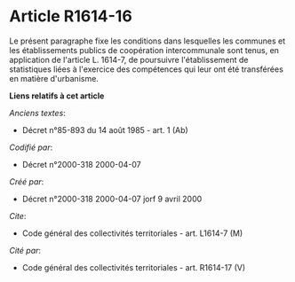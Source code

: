 # Article R1614-16

Le présent paragraphe fixe les conditions dans lesquelles les communes et les établissements publics de coopération
intercommunale sont tenus, en application de l'article L. 1614-7, de poursuivre l'établissement de statistiques liées à
l'exercice des compétences qui leur ont été transférées en matière d'urbanisme.

**Liens relatifs à cet article**

_Anciens textes_:

  - Décret n°85-893 du 14 août 1985 - art. 1 (Ab)

_Codifié par_:

  - Décret n°2000-318 2000-04-07

_Créé par_:

  - Décret n°2000-318 2000-04-07 jorf 9 avril 2000

_Cite_:

  - Code général des collectivités territoriales - art. L1614-7 (M)

_Cité par_:

  - Code général des collectivités territoriales - art. R1614-17 (V)
